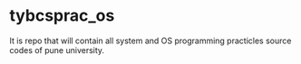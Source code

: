 # tybcsprac_os
It is repo that will contain all system and OS programming practicles source codes of pune university.
